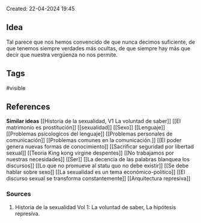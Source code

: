 Created: 22-04-2024 19:45

## <span class="pink"> **Idea** </span>
Tal parece que nos hemos convencido de que nunca decimos suficiente, de que tenemos siempre verdades más ocultas, de que siempre hay más que decir que nuestra vergüenza no nos permite.

## <span class="orange"> **Tags**</span>
<span class="tag"> #visible</span> 

## <span class="green"> **References**</span>
<span class="blue"> **Similar ideas** </span>
[[Historia de la sexualidad, V1 La voluntad de saber]]
[[El matrimonio es prostitución]]
[[sexualidad]]
[[Sexo]]
[[Lenguaje]]
[[Problemas psicologicos del lenguaje]]
[[Problemas personales de comunicación]]
[[Problemas comunes en la comunicación.]]
[[El poder genera nuevas formas de conocimiento]]
[[Sacrificar seguridad por libertad sexual]]
[[Teoria King kong virgine despentes]]
[[No trabajamos por nuestras necesidades]]
[[Ser]]
[[La decencia de las palabras blanquea los discursos]]
[[Lo que no promueve al statu quo no debe existir]]
[[Se debe hablar sobre sexo]]
[[La sexualidad es un tema económico-politico]]
[[El discurso sexual se transforma constantemente]]
[[Arquitectura represiva]]
### <span class="purple"> **Sources**</span>
1. Historia de la sexualidad Vol 1: La voluntad de saber, La hipótesis represiva.